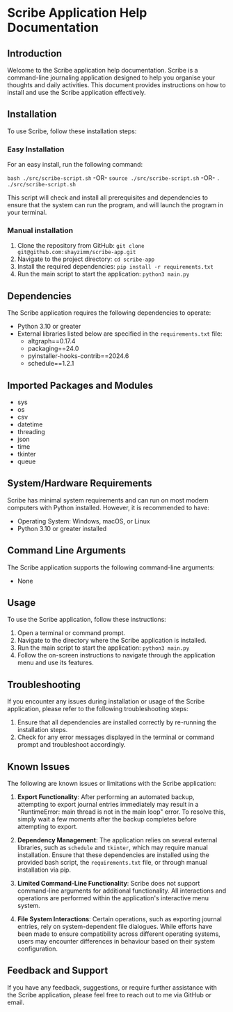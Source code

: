 # Scribe Application Help Documentation

## Introduction

Welcome to the Scribe application help documentation. Scribe is a command-line journaling application designed to help you organise your thoughts and daily activities. This document provides instructions on how to install and use the Scribe application effectively.

## Installation

To use Scribe, follow these installation steps:

### Easy Installation

For an easy install, run the following command:

`bash ./src/scribe-script.sh`
-OR-
`source ./src/scribe-script.sh`
-OR-
`. ./src/scribe-script.sh`

This script will check and install all prerequisites and dependencies to ensure that the system can run the program, and will launch the program in your terminal.

### Manual installation

1. Clone the repository from GitHub: `git clone git@github.com:shayzimm/scribe-app.git`
2. Navigate to the project directory: `cd scribe-app`
3. Install the required dependencies: `pip install -r requirements.txt`
4. Run the main script to start the application: `python3 main.py`

## Dependencies

The Scribe application requires the following dependencies to operate:

- Python 3.10 or greater
- External libraries listed below are specified in the `requirements.txt` file:
  - altgraph==0.17.4
  - packaging==24.0
  - pyinstaller-hooks-contrib==2024.6
  - schedule==1.2.1

## Imported Packages and Modules

- sys
- os
- csv
- datetime
- threading
- json
- time
- tkinter
- queue

## System/Hardware Requirements

Scribe has minimal system requirements and can run on most modern computers with Python installed. However, it is recommended to have:

- Operating System: Windows, macOS, or Linux
- Python 3.10 or greater installed

## Command Line Arguments

The Scribe application supports the following command-line arguments:

- None

## Usage

To use the Scribe application, follow these instructions:

1. Open a terminal or command prompt.
2. Navigate to the directory where the Scribe application is installed.
3. Run the main script to start the application: `python3 main.py`
4. Follow the on-screen instructions to navigate through the application menu and use its features.

## Troubleshooting

If you encounter any issues during installation or usage of the Scribe application, please refer to the following troubleshooting steps:

1. Ensure that all dependencies are installed correctly by re-running the installation steps.
2. Check for any error messages displayed in the terminal or command prompt and troubleshoot accordingly.

## Known Issues

The following are known issues or limitations with the Scribe application:

1. **Export Functionality**: After performing an automated backup, attempting to export journal entries immediately may result in a "RuntimeError: main thread is not in the main loop" error. To resolve this, simply wait a few moments after the backup completes before attempting to export.

2. **Dependency Management**: The application relies on several external libraries, such as `schedule` and `tkinter`, which may require manual installation. Ensure that these dependencies are installed using the provided bash script, the `requirements.txt` file, or through manual installation via pip.

3. **Limited Command-Line Functionality**: Scribe does not support command-line arguments for additional functionality. All interactions and operations are performed within the application's interactive menu system.

4. **File System Interactions**: Certain operations, such as exporting journal entries, rely on system-dependent file dialogues. While efforts have been made to ensure compatibility across different operating systems, users may encounter differences in behaviour based on their system configuration.

## Feedback and Support

If you have any feedback, suggestions, or require further assistance with the Scribe application, please feel free to reach out to me via GitHub or email.
